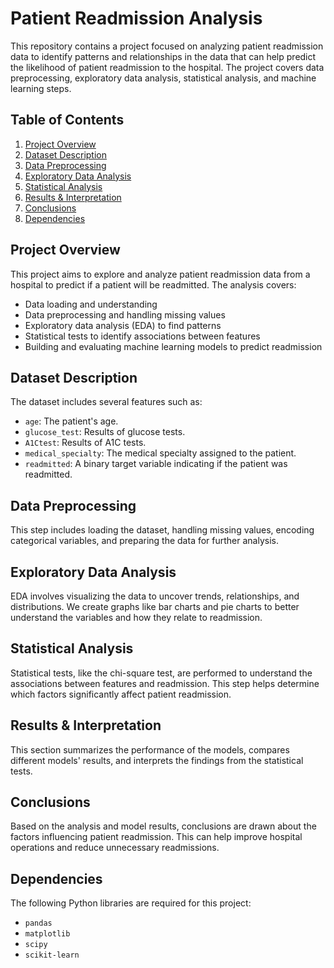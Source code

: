 # Patient Readmission Analysis

This repository contains a project focused on analyzing patient readmission data to identify patterns and relationships in the data that can help predict the likelihood of patient readmission to the hospital. The project covers data preprocessing, exploratory data analysis, statistical analysis, and machine learning steps.

## Table of Contents
1. [Project Overview](#project-overview)
2. [Dataset Description](#dataset-description)
3. [Data Preprocessing](#data-preprocessing)
4. [Exploratory Data Analysis](#exploratory-data-analysis)
5. [Statistical Analysis](#statistical-analysis)
6. [Results & Interpretation](#results--interpretation)
7. [Conclusions](#conclusions)
8. [Dependencies](#dependencies)

## Project Overview

This project aims to explore and analyze patient readmission data from a hospital to predict if a patient will be readmitted. The analysis covers:
- Data loading and understanding
- Data preprocessing and handling missing values
- Exploratory data analysis (EDA) to find patterns
- Statistical tests to identify associations between features
- Building and evaluating machine learning models to predict readmission

## Dataset Description

The dataset includes several features such as:
- `age`: The patient's age.
- `glucose_test`: Results of glucose tests.
- `A1Ctest`: Results of A1C tests.
- `medical_specialty`: The medical specialty assigned to the patient.
- `readmitted`: A binary target variable indicating if the patient was readmitted.

## Data Preprocessing

This step includes loading the dataset, handling missing values, encoding categorical variables, and preparing the data for further analysis.

## Exploratory Data Analysis

EDA involves visualizing the data to uncover trends, relationships, and distributions. We create graphs like bar charts and pie charts to better understand the variables and how they relate to readmission.

## Statistical Analysis

Statistical tests, like the chi-square test, are performed to understand the associations between features and readmission. This step helps determine which factors significantly affect patient readmission.

## Results & Interpretation

This section summarizes the performance of the models, compares different models' results, and interprets the findings from the statistical tests.

## Conclusions

Based on the analysis and model results, conclusions are drawn about the factors influencing patient readmission. This can help improve hospital operations and reduce unnecessary readmissions.

## Dependencies

The following Python libraries are required for this project:
- `pandas`
- `matplotlib`
- `scipy`
- `scikit-learn`

